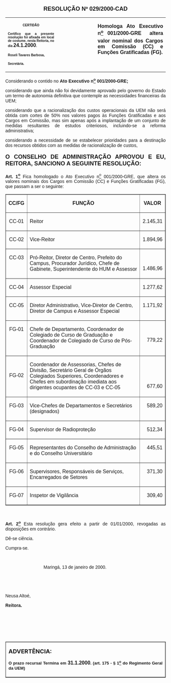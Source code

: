 <BODY LINK="#0000ff" VLINK="#800080">

<B><FONT FACE="Arial" SIZE=4><P ALIGN="CENTER">RESOLU&Ccedil;&Atilde;O Nº 029/2000-CAD</P></B></FONT>
<TABLE CELLSPACING=0 BORDER=0 CELLPADDING=7 WIDTH=621>
<TR><TD WIDTH="32%" VALIGN="TOP">
<P ALIGN="CENTER"><B><FONT FACE="Arial" SIZE=1>CERTID&Atilde;O</P>
<P ALIGN="JUSTIFY">Certifico que a presente resolu&ccedil;&atilde;o foi afixada em local de costume, nesta Reitoria, no dia </FONT><FONT FACE="Arial">24.1.2000</FONT><FONT FACE="Arial" SIZE=1>.</P>
<P ALIGN="JUSTIFY">Roseli Tavares Barbosa,</P>
<P ALIGN="JUSTIFY">Secret&aacute;ria.</B></FONT></TD>
<TD WIDTH="24%" VALIGN="TOP">
<P>&nbsp;</TD>
<TD WIDTH="44%" VALIGN="TOP">
<B><FONT FACE="Arial"><P ALIGN="JUSTIFY">Homologa Ato Executivo n<U><SUP>o</U></SUP> 001/2000-GRE  altera valor nominal dos Cargos em Comiss&atilde;o (CC) e Fun&ccedil;&otilde;es Gratificadas (FG).</B></FONT></TD>
</TR>
</TABLE>

<FONT FACE="Arial"><P ALIGN="JUSTIFY">&#9;Considerando o contido no <B>Ato Executivo n<U><SUP>o</U></SUP> 001/2000-GRE;</P>
</B><P ALIGN="JUSTIFY">&#9;considerando que ainda n&atilde;o foi devidamente aprovado pelo governo do Estado um termo de autonomia definitiva que contemple as necessidades financeiras da UEM;</P>
<P ALIGN="JUSTIFY">&#9;considerando que a racionaliza&ccedil;&atilde;o dos custos operacionais da UEM n&atilde;o ser&aacute; obtida com cortes de 50% nos valores pagos &agrave;s Fun&ccedil;&otilde;es Gratificadas e aos Cargos em Comiss&atilde;o, mas sim apenas ap&oacute;s a implanta&ccedil;&atilde;o de um conjunto de medidas resultantes de estudos criteriosos, incluindo-se a reforma administrativa;</P>
<P ALIGN="JUSTIFY">&#9;considerando a necessidade de se estabelecer prioridades para a destina&ccedil;&atilde;o dos recursos obtidos com as medidas de racionaliza&ccedil;&atilde;o de custos,</P>
</FONT><B><FONT FACE="Arial" SIZE=4><P ALIGN="JUSTIFY">O CONSELHO DE ADMINISTRA&Ccedil;&Atilde;O APROVOU E EU, REITORA, SANCIONO A SEGUINTE RESOLU&Ccedil;&Atilde;O:</P>
</FONT><FONT FACE="Arial"><P ALIGN="JUSTIFY">&#9;Art. 1<U><SUP>o</B></U></SUP> Fica homologado o Ato Executivo n<U><SUP>o</U></SUP> 001/2000-GRE, que altera os valores nominais dos Cargos em Comiss&atilde;o (CC) e Fun&ccedil;&otilde;es Gratificadas (FG), que passam a ser o seguinte:</P></FONT>
<TABLE BORDER CELLSPACING=1 CELLPADDING=4 WIDTH=593>
<TR><TD WIDTH="11%" VALIGN="TOP">
<P ALIGN="CENTER"><B><FONT FACE="Arial">CC/FG</B></FONT></TD>
<TD WIDTH="73%" VALIGN="TOP">
<B><FONT FACE="Arial"><P ALIGN="CENTER">FUN&Ccedil;&Atilde;O</B></FONT></TD>
<TD WIDTH="16%" VALIGN="TOP">
<B><FONT FACE="Arial"><P ALIGN="CENTER">VALOR</B></FONT></TD>
</TR>
<TR><TD WIDTH="11%" VALIGN="TOP">
<FONT FACE="Arial"><P ALIGN="CENTER">CC-01</FONT></TD>
<TD WIDTH="73%" VALIGN="TOP">
<FONT FACE="Arial"><P>Reitor</FONT></TD>
<TD WIDTH="16%" VALIGN="TOP">
<FONT FACE="Arial"><P ALIGN="RIGHT">2.145,31</FONT></TD>
</TR>
<TR><TD WIDTH="11%" VALIGN="TOP">
<FONT FACE="Arial"><P ALIGN="CENTER">CC-02</FONT></TD>
<TD WIDTH="73%" VALIGN="TOP">
<FONT FACE="Arial"><P>Vice-Reitor</FONT></TD>
<TD WIDTH="16%" VALIGN="TOP">
<FONT FACE="Arial"><P ALIGN="RIGHT">1.894,96</FONT></TD>
</TR>
<TR><TD WIDTH="11%" VALIGN="TOP">
<FONT FACE="Arial"><P ALIGN="CENTER">CC-03</FONT></TD>
<TD WIDTH="73%" VALIGN="TOP">
<FONT FACE="Arial"><P>Pr&oacute;-Reitor, Diretor de Centro, Prefeito do Campus, Procurador Jur&iacute;dico, Chefe de Gabinete, Superintendente do HUM e Assessor</FONT></TD>
<TD WIDTH="16%" VALIGN="TOP">
<FONT FACE="Arial"><P ALIGN="RIGHT">&nbsp;</P>
<P ALIGN="RIGHT">1.486,96</FONT></TD>
</TR>
<TR><TD WIDTH="11%" VALIGN="TOP">
<FONT FACE="Arial"><P ALIGN="CENTER">CC-04</FONT></TD>
<TD WIDTH="73%" VALIGN="TOP">
<FONT FACE="Arial"><P>Assessor Especial</FONT></TD>
<TD WIDTH="16%" VALIGN="TOP">
<FONT FACE="Arial"><P ALIGN="RIGHT">1.277,62</FONT></TD>
</TR>
<TR><TD WIDTH="11%" VALIGN="TOP">
<FONT FACE="Arial"><P ALIGN="CENTER">CC-05</FONT></TD>
<TD WIDTH="73%" VALIGN="TOP">
<FONT FACE="Arial"><P>Diretor Administrativo, Vice-Diretor de Centro, Diretor de Campus e Assessor Especial</FONT></TD>
<TD WIDTH="16%" VALIGN="TOP">
<FONT FACE="Arial"><P ALIGN="RIGHT">1.171,92</FONT></TD>
</TR>
<TR><TD WIDTH="11%" VALIGN="TOP">
<FONT FACE="Arial"><P ALIGN="CENTER">FG-01</FONT></TD>
<TD WIDTH="73%" VALIGN="TOP">
<FONT FACE="Arial"><P>Chefe de Departamento, Coordenador de Colegiado de Curso de Gradua&ccedil;&atilde;o e Coordenador de Colegiado de Curso de P&oacute;s-Gradua&ccedil;&atilde;o</FONT></TD>
<TD WIDTH="16%" VALIGN="TOP">
<FONT FACE="Arial"><P ALIGN="RIGHT">&nbsp;</P>
<P ALIGN="RIGHT">779,22</FONT></TD>
</TR>
<TR><TD WIDTH="11%" VALIGN="TOP">
<FONT FACE="Arial"><P ALIGN="CENTER">&nbsp;</P>
<P ALIGN="CENTER">FG-02</FONT></TD>
<TD WIDTH="73%" VALIGN="TOP">
<FONT FACE="Arial"><P>Coordenador de Assessorias, Chefes de Divis&atilde;o, Secret&aacute;rio Geral de &Oacute;rg&atilde;os Colegiados Superiores, Coordenadores e Chefes em subordina&ccedil;&atilde;o imediata aos dirigentes ocupantes de CC-03 e CC-05</FONT></TD>
<TD WIDTH="16%" VALIGN="TOP">
<FONT FACE="Arial"><P ALIGN="RIGHT">&nbsp;</P>
<P ALIGN="RIGHT">&nbsp;</P>
<P ALIGN="RIGHT">677,60</FONT></TD>
</TR>
<TR><TD WIDTH="11%" VALIGN="TOP">
<FONT FACE="Arial"><P ALIGN="CENTER">FG-03</FONT></TD>
<TD WIDTH="73%" VALIGN="TOP">
<FONT FACE="Arial"><P>Vice-Chefes de Departamentos e Secret&aacute;rios (designados)</FONT></TD>
<TD WIDTH="16%" VALIGN="TOP">
<FONT FACE="Arial"><P ALIGN="RIGHT">589,20</FONT></TD>
</TR>
<TR><TD WIDTH="11%" VALIGN="TOP">
<FONT FACE="Arial"><P ALIGN="CENTER">FG-04</FONT></TD>
<TD WIDTH="73%" VALIGN="TOP">
<FONT FACE="Arial"><P>Supervisor de Radioprote&ccedil;&atilde;o</FONT></TD>
<TD WIDTH="16%" VALIGN="TOP">
<FONT FACE="Arial"><P ALIGN="RIGHT">512,34</FONT></TD>
</TR>
<TR><TD WIDTH="11%" VALIGN="TOP">
<FONT FACE="Arial"><P ALIGN="CENTER">FG-05</FONT></TD>
<TD WIDTH="73%" VALIGN="TOP">
<FONT FACE="Arial"><P>Representantes do Conselho de Administra&ccedil;&atilde;o e do Conselho Universit&aacute;rio</FONT></TD>
<TD WIDTH="16%" VALIGN="TOP">
<FONT FACE="Arial"><P ALIGN="RIGHT">445,51</FONT></TD>
</TR>
<TR><TD WIDTH="11%" VALIGN="TOP">
<FONT FACE="Arial"><P ALIGN="CENTER">FG-06</FONT></TD>
<TD WIDTH="73%" VALIGN="TOP">
<FONT FACE="Arial"><P>Supervisores, Respons&aacute;veis de Servi&ccedil;os, Encarregados de Setores</FONT></TD>
<TD WIDTH="16%" VALIGN="TOP">
<FONT FACE="Arial"><P ALIGN="RIGHT">371,30</FONT></TD>
</TR>
<TR><TD WIDTH="11%" VALIGN="TOP">
<FONT FACE="Arial"><P ALIGN="CENTER">FG-07</FONT></TD>
<TD WIDTH="73%" VALIGN="TOP">
<FONT FACE="Arial"><P>Inspetor de Vigil&acirc;ncia</FONT></TD>
<TD WIDTH="16%" VALIGN="TOP">
<FONT FACE="Arial"><P ALIGN="RIGHT">309,40</FONT></TD>
</TR>
</TABLE>

<B><FONT FACE="Arial"><P ALIGN="JUSTIFY">&nbsp;</P>
<P ALIGN="JUSTIFY">&#9;Art. 2<U><SUP>o</B></U></SUP> Esta resolu&ccedil;&atilde;o gera efeito a partir de 01/01/2000, revogadas as disposi&ccedil;&otilde;es em contr&aacute;rio.</P>
<P ALIGN="JUSTIFY">&#9;D&ecirc;-se ci&ecirc;ncia.</P>
<P ALIGN="JUSTIFY">&#9;Cumpra-se.</P>
<P ALIGN="JUSTIFY">&nbsp;</P><DIR>
<DIR>
<DIR>

<P ALIGN="JUSTIFY">&#9;&#9;&#9;Maring&aacute;, 13 de janeiro de 2000.</P>
<P ALIGN="JUSTIFY">&nbsp;</P>
<P ALIGN="JUSTIFY">&nbsp;</P></DIR>
</DIR>
</DIR>

<P ALIGN="JUSTIFY">&#9;&#9;&#9;&#9;&#9;Neusa Alto&eacute;,</P>
<P ALIGN="JUSTIFY">&#9;&#9;&#9;&#9;&#9;<B>Reitora.</P>
<P ALIGN="JUSTIFY">&nbsp;</P>
<P ALIGN="JUSTIFY">&nbsp;</P>
<P ALIGN="JUSTIFY">&nbsp;</P></B></FONT>
<TABLE BORDER CELLSPACING=1 CELLPADDING=4 WIDTH=212>
<TR><TD VALIGN="TOP">
<P><B><FONT SIZE=4>ADVERT&Ecirc;NCIA:</P>
</FONT><FONT FACE="Arial" SIZE=2><P ALIGN="JUSTIFY">O prazo recursal Termina em </FONT><FONT FACE="Arial">31.1.2000</FONT><FONT FACE="Arial" SIZE=2>. (art. 175 - § 1<U><SUP>o</U></SUP> do Regimento Geral da UEM)</B></FONT></TD>
</TR>
</TABLE>

<B><FONT FACE="Arial"><P ALIGN="JUSTIFY">&nbsp;</P></B></FONT></BODY>

